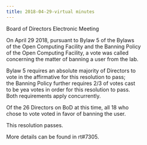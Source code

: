 ```yaml
---
title: 2018-04-29-virtual minutes
---
```

Board of Directors Electronic Meeting   

On April 29 2018, pursuant to Bylaw 5 of the Bylaws   
of the Open Computing Facility and the Banning Policy   
of the Open Computing Facility, a vote was called   
concerning the matter of banning a user from the lab.   

Bylaw 5 requires an absolute majority of Directors to   
vote in the affirmative for this resolution to pass;   
the Banning Policy further requires 2/3 of votes cast   
to be yea votes in order for this resolution to pass.   
Both requirements apply concurrently.   

Of the 26 Directors on BoD at this time, all 18 who   
chose to vote voted in favor of banning the user.   

This resolution passes.   

More details can be found in rt#7305.   

